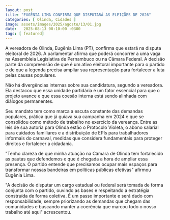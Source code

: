 ```yaml
---
layout: post
title: "EUGÊNIA LIMA CONFIRMA QUE DISPUTARÁ AS ELEIÇÕES DE 2026"
categories: [ Olinda, Cidades ]
image: assets/images/2025/agosto/13/01.jpg
date:   2025-08-13 00:10:00 -0300
tags: [ featured]
---
```

A vereadora de Olinda, Eugênia Lima (PT), confirma que estará na disputa eleitoral de 2026. A parlamentar afirma que poderá concorrer a uma vaga na Assembleia Legislativa de Pernambuco ou na Câmara Federal. A decisão parte da compreensão de que é um ativo eleitoral importante para o partido e de que a legenda precisa ampliar sua representação para fortalecer a luta pelas causas populares.

Não há divergências internas sobre sua candidatura, segundo a vereadora. Ela destacou que essa unidade partidária é um fator essencial para que o projeto avance e que essa coesão interna está sendo alinhada com diálogos permanentes. 

Seu mandato tem como marca a escuta constante das demandas populares, prática que já guiava sua campanha em 2024 e que se consolidou como método de trabalho no exercício da vereança. Entre as leis de sua autoria para Olinda estão o Protocolo Violeta, o abono salarial para cuidados familiares e a distribuição de EPIs para trabalhadores informais do carnaval, medidas que considera fundamentais para proteger direitos e fortalecer a cidadania.

"Tenho clareza de que minha atuação na Câmara de Olinda tem fortalecido as pautas que defendemos e que é chegada a hora de ampliar essa presença. O partido entende que precisamos ocupar mais espaços para transformar nossas bandeiras em políticas públicas efetivas" afirmou Eugênia Lima.

"A decisão de disputar um cargo estadual ou federal será tomada de forma conjunta com o partido, ouvindo as bases e respeitando a estratégia construída de forma coletiva. É um passo importante e será dado com responsabilidade, sempre priorizando as demandas que chegam das comunidades e buscando manter a coerência que marcou todo o nosso trabalho até aqui" acrescentou.